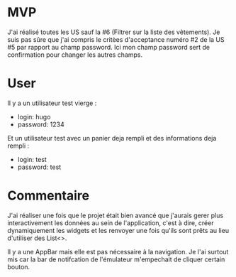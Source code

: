 # MVP
J'ai réalisé toutes les US sauf la #6 (Filtrer sur la liste des vêtements).
Je suis pas sûre que j'ai compris le critèes d'acceptance numéro #2 de la US #5 par rapport au champ password. Ici mon champ password sert de confirmation pour changer les autres champs.

# User
Il y a un utilisateur test vierge : 
- login: hugo
- password: 1234

Et un utilisateur test avec un panier deja rempli et des informations deja rempli : 
- login: test
- password: test

# Commentaire
J'ai réaliser une fois que le projet était bien avancé que j'aurais gerer plus interactivement les données au sein de l'application, c'est à dire, créer dynamiquement les widgets et les renvoyer une fois qu'ils sont prêts au lieu d'utiliser des List<>.

Il y a une AppBar mais elle est pas nécessaire à la navigation. Je l'ai surtout mis car la bar de notifcation de l'émulateur m'empechait de cliquer certain bouton.